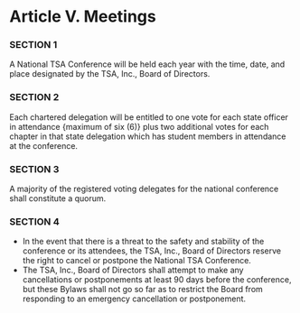 # Article V. Meetings

### SECTION 1

A National TSA Conference will be held each year with the time, date, and place designated by the TSA, Inc., Board of Directors.

### SECTION 2

Each chartered delegation will be entitled to one vote for each state officer in attendance {maximum of six \(6\)} plus two additional votes for each chapter in that state delegation which has student members in attendance at the conference.

### SECTION 3

A majority of the registered voting delegates for the national conference shall constitute a quorum.

### SECTION 4

- In the event that there is a threat to the safety and stability of the conference or its attendees, the TSA, Inc., Board of Directors reserve the right to cancel or postpone the National TSA Conference.
- The TSA, Inc., Board of Directors shall attempt to make any cancellations or postponements at least 90 days before the conference, but these Bylaws shall not go so far as to restrict the Board from responding to an emergency cancellation or postponement.
